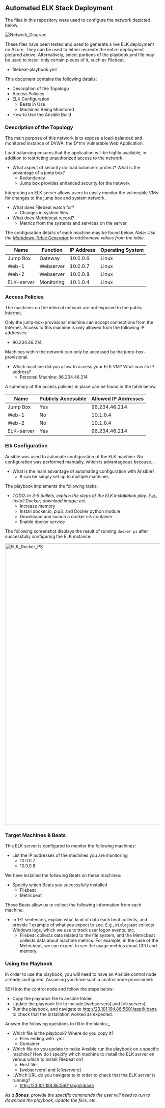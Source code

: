 ## Automated ELK Stack Deployment

The files in this repository were used to configure the network depicted below.

![Network_Diagram](https://user-images.githubusercontent.com/78493101/118381325-d741fa00-b5b7-11eb-868b-cd1dfb611d04.png)


These files have been tested and used to generate a live ELK deployment on Azure. They can be used to either recreate the entire deployment pictured above. Alternatively, select portions of the playbook.yml file may be used to install only certain pieces of it, such as Filebeat.

  - filebeat-playbook.yml

This document contains the following details:
- Description of the Topologu
- Access Policies
- ELK Configuration
  - Beats in Use
  - Machines Being Monitored
- How to Use the Ansible Build


### Description of the Topology

The main purpose of this network is to expose a load-balanced and monitored instance of DVWA, the D*mn Vulnerable Web Application.

Load balancing ensures that the application will be highly available, in addition to restricting unauthorized access to the network.
- What aspect of security do load balancers protect? What is the advantage of a jump box?
  - Redundancy
  - Jump box provides enhanced security for the network

Integrating an ELK server allows users to easily monitor the vulnerable VMs for changes to the jump box and system network.
- What does Filebeat watch for?
  - Changes in system files
- What does Metricbeat record?
  - Metrics from the systems and services on the server

The configuration details of each machine may be found below.
_Note: Use the [Markdown Table Generator](http://www.tablesgenerator.com/markdown_tables) to add/remove values from the table_.

| Name     | Function | IP Address | Operating System |
|----------|----------|------------|------------------|
| Jump Box | Gateway  | 10.0.0.6   | Linux            |
|  Web-1   | Webserver| 10.0.0.7   | Linux            |
|  Web-2   | Webserver| 10.0.0.8   | Linux            |
|ELK-server|Monitoring| 10.1.0.4   | Linux            |

### Access Policies

The machines on the internal network are not exposed to the public Internet. 

Only the jump-box-provisional machine can accept connections from the Internet. Access to this machine is only allowed from the following IP addresses:
- 96.234.46.214

Machines within the network can only be accessed by the jump-box-provisional.
- Which machine did you allow to access your ELK VM? What was its IP address?
  - Personal Machine: 96.234.46.214

A summary of the access policies in place can be found in the table below.

| Name     | Publicly Accessible | Allowed IP Addresses |
|----------|---------------------|----------------------|
| Jump Box |         Yes         |    96.234.46.214     |
|  Web-1   |         No          |      10.1.0.4        |
|  Web-2   |         No          |      10.1.0.4        |
|ELK-server|         Yes         |    96.234.46.214     |

### Elk Configuration

Ansible was used to automate configuration of the ELK machine. No configuration was performed manually, which is advantageous because...
- What is the main advantage of automating configuration with Ansible?
  - It can be simply set up to multiple machines

The playbook implements the following tasks:
- _TODO: In 3-5 bullets, explain the steps of the ELK installation play. E.g., install Docker; download image; etc._
  - Increase memory
  - Install docker.io, pip3, and Docker python module
  - Downloaad and launch a docker elk container
  - Enable docker service

The following screenshot displays the result of running `docker ps` after successfully configuring the ELK instance.

<img width="917" alt="ELK_Docker_PS" src="https://user-images.githubusercontent.com/78493101/118381334-ef197e00-b5b7-11eb-8762-81a1a0ebb7f1.png">


### Target Machines & Beats
This ELK server is configured to monitor the following machines:
- List the IP addresses of the machines you are monitoring
  - 10.0.0.7
  - 10.0.0.8

We have installed the following Beats on these machines:
- Specify which Beats you successfully installed
  - Filebeat
  - Metricbeat

These Beats allow us to collect the following information from each machine:
- In 1-2 sentences, explain what kind of data each beat collects, and provide 1 example of what you expect to see. E.g., `Winlogbeat` collects Windows logs, which we use to track user logon events, etc.
  - Filebeat collects data related to the file system, and the Metricbeat collects data about machine metrics. For example, in the case of the Metricbeat, we can expect to see the usage metrics about CPU and memory.

### Using the Playbook
In order to use the playbook, you will need to have an Ansible control node already configured. Assuming you have such a control node provisioned: 

SSH into the control node and follow the steps below:
- Copy the playbook file to ansible folder.
- Update the playbook file to include [webservers] and [elkservers]
- Run the playbook, and navigate to http://23.101.194.86:5601/app/kibana to check that the installation worked as expected.

Answer the following questions to fill in the blanks:_
- Which file is the playbook? Where do you copy it? 
  - Files ending with .yml
  - Container
- Which file do you update to make Ansible run the playbook on a specific machine? How do I specify which machine to install the ELK server on versus which to install Filebeat on?
  - Host file
  - [webservers] and [elkservers]
- _Which URL do you navigate to in order to check that the ELK server is running?
  - http://23.101.194.86:5601/app/kibana

_As a **Bonus**, provide the specific commands the user will need to run to download the playbook, update the files, etc._
